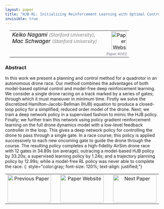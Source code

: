 ```yaml
---
layout: paper
title: "HJB-RL: Initializing Reinforcement Learning with Optimal Control Policies Applied to Autonomous Drone Racing"
invisible: true
---
```

<table width = "95%" style="padding-left: 15px; margin-left: auto; margin-right: 10px;">
<tr><td style = "vertical-align: top; padding-right: 25px;" rowspan="2">
<span style="color:black; font-size: 110%;"><i>
Keiko Nagami <span style="color:gray; font-size: 85%">(Stanford University)</span><span style="color:gray; font-size: 100%">,</span><br>  Mac Schwager <span style="color:gray; font-size: 85%">(Stanford University)</span>
</i></span>
</td>
<td style="text-align: right;"><a href="http://www.roboticsproceedings.org/rss17/p062.pdf"><img src="{{ site.baseurl }}/images/paper_link.png" alt="Paper Website" width = "50"  height = "60"/></a><br>     </td>
</tr>
<tr>
<td style="color:#777789; text-align:right; font-size: 75%; margin-right:10px;">Paper&nbsp;#062</td>
</tr>
</table>


### Abstract
In this work we present a planning and control method for a quadrotor in an autonomous drone race. Our method combines the advantages of both model-based optimal control and model-free deep reinforcement learning. We consider a single drone racing on a track marked by a series of gates; through which it must maneuver in minimum time. Firstly we solve the discretized Hamilton-Jacobi-Bellman (HJB) equation to produce a closed-loop policy for a simplified; reduced order model of the drone. Next; we train a deep network policy in a supervised fashion to mimic the HJB policy. Finally; we further train this network using policy gradient reinforcement learning on the full drone dynamics model with a low-level feedback controller in the loop. This gives a deep network policy for controlling the drone to pass through a single gate. In a race course; this policy is applied successively to each new oncoming gate to guide the drone through the course. The resulting policy completes a high-fidelity AirSim drone race with 12 gates in 34.89s (on average); outracing a model-based HJB policy by 33.20s; a supervised learning policy by 1.24s; and a trajectory planning policy by 12.99s; while a model-free RL policy was never able to complete the race.
{: style="color:gray; font-size: 120%; text-align: justified;"}



<table width="100%">
 <tr>
    <td style="width: 30%; text-align: center;"><a href="{{ site.baseurl }}/program/papers/061/">
<img src="{{ site.baseurl }}/images/previous_icon.png"
       alt="Previous Paper" width = "142"  height = "90"/> 
</a> </td>
<td style="text-align: center;"><a href="{{ site.baseurl }}/program/papers">
<img src="{{ site.baseurl }}/images/overview_icon.png"
       alt="Paper Website" width = "142"  height = "90"/> 
</a> </td>
    <td style="width: 30%; text-align: center;"><a href="{{ site.baseurl }}/program/papers/063/">
    <img src="{{ site.baseurl }}/images/next_icon.png"
        alt="Next Paper" width = "142"  height = "90"/>
    </a></td>
</tr>
</table>
